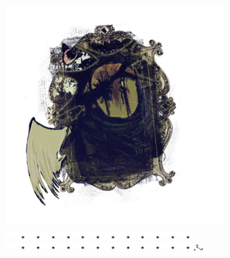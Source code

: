 
![image_alt](https://github.com/0STIREY/0stirey/blob/39b6018e3264c000ac77a5788424dde2ef3bdc3b/Untitled1091_20251028204354.png)


  ![image_alt](https://github.com/0STIREY/0stirey/blob/f75418b72365ee182b03b19087396e80b9585c89/mono7.gif) ![image_alt](https://github.com/0STIREY/0stirey/blob/f75418b72365ee182b03b19087396e80b9585c89/mono7.gif) ˳༢ུ

